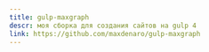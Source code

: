 ```yaml
---
title: gulp-maxgraph
descr: моя сборка для создания сайтов на gulp 4
link: https://github.com/maxdenaro/gulp-maxgraph
---
```

